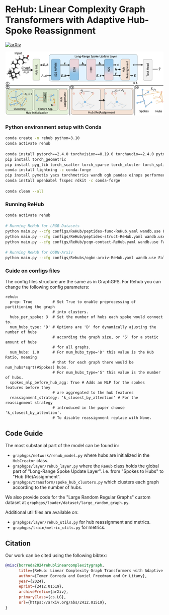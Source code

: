 # ReHub: Linear Complexity Graph Transformers with Adaptive Hub-Spoke Reassignment

[![arXiv](https://img.shields.io/badge/arXiv-2412.01519-b31b1b.svg)](https://arxiv.org/abs/2412.01519)


![ReHub-method](./rehub_method.png)


### Python environment setup with Conda

```bash
conda create -n rehub python=3.10
conda activate rehub

conda install pytorch==2.4.0 torchvision==0.19.0 torchaudio==2.4.0 pytorch-cuda=12.4 -c pytorch -c nvidia
pip install torch_geometric
pip install pyg_lib torch_scatter torch_sparse torch_cluster torch_spline_conv -f https://data.pyg.org/whl/torch-2.4.0+cu124.html
conda install lightning -c conda-forge
pip install pymetis yacs torchmetrics wandb ogb pandas einops performer-pytorch
conda install openbabel fsspec rdkit -c conda-forge

conda clean --all
```


### Running ReHub
```bash
conda activate rehub

# Running ReHub for LRGB Datasets
python main.py --cfg configs/ReHub/peptides-func-ReHub.yaml wandb.use False
python main.py --cfg configs/ReHub/peptides-struct-ReHub.yaml wandb.use False
python main.py --cfg configs/ReHub/pcqm-contact-ReHub.yaml wandb.use False

# Running ReHub for OGBN-Arxiv
python main.py --cfg configs/Rehubs/ogbn-arxiv-ReHub.yaml wandb.use False
```


### Guide on configs files

The config files structure are the same as in GraphGPS. For Rehub you can change the following config parameters:
```
rehub:
  prep: True         # Set True to enable preprocessing of partitioning the graph
                     # into clusters.
  hubs_per_spoke: 3  # Set the number of hubs each spoke would connect to.
  num_hubs_type: 'D' # Options are 'D' for dynamically ajusting the number of hubs
                     # according the graph size, or 'S' for a static amount of hubs 
                     # for all graphs.
  num_hubs: 1.0      # For num_hubs_type='D' this value is the Hub Ratio, meaning 
                     # that for each graph there would be num_hubs*sqrt(#Spokes) hubs.
                     # For num_hubs_type='S' this value is the number of hubs.
  spokes_mlp_before_hub_agg: True # Adds an MLP for the spokes features before they
                     # are aggregated to the hub features
  reassignment_strategy: 'k_closest_by_attention' # For the reassignment strategy
                     # introduced in the paper choose 'k_closest_by_attention'.
                     # To disable reassignment replace with None.
```

## Code Guide

The most substanial part of the model can be found in:
- `graphgps/network/rehub_model.py` where hubs are initialized in the `HubCreator` class.
- `graphgps/layer/rehub_layer.py` where the `ReHub` class holds the global part of "Long-Range Spoke Update Layer". i.e. from "Spokes to Hubs" to "Hub (Re)Assignment".
- `graphgps/transform/spoke_hub_clusters.py` which clusters each graph according to the number of hubs.

We also provide code for the "Large Random Regular Graphs" custom dataset at `graphgps/loader/dataset/large_random_graph.py`.

Additional util files are available on:
- `graphgps/layer/rehub_utils.py` for hub reassignment and metrics.
- `graphgps/train/metric_utils.py` for metrics.


## Citation

Our work can be cited using the following bibtex:
```bibtex
@misc{borreda2024rehublinearcomplexitygraph,
      title={ReHub: Linear Complexity Graph Transformers with Adaptive Hub-Spoke Reassignment}, 
      author={Tomer Borreda and Daniel Freedman and Or Litany},
      year={2024},
      eprint={2412.01519},
      archivePrefix={arXiv},
      primaryClass={cs.LG},
      url={https://arxiv.org/abs/2412.01519}, 
}
```
